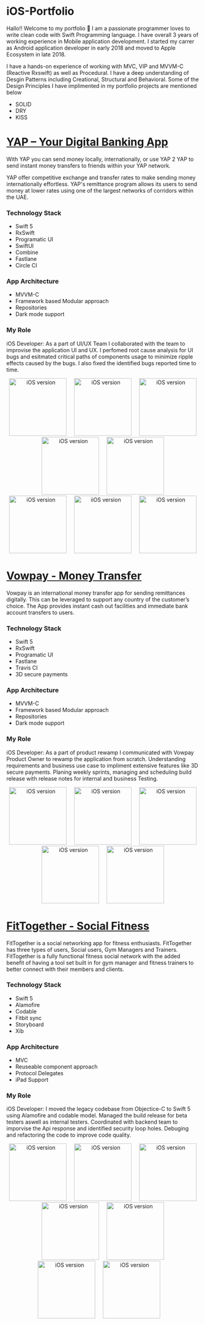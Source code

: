 # iOS-Portfolio
Hallo!! Welcome to my portfolio 👋 
I am a passionate programmer loves to write clean code with Swift Programming language. I have overall 3 years of working experience in Mobile application development. I started my carrer as Android application developer in early 2018 and moved to Apple Ecosystem in late 2018.

I have a hands-on experience of working with MVC, VIP and MVVM-C (Reactive Rxswift) as well as Procedural. I have a deep understanding of Desgin Patterns including Creational, Structural and Behavioral. Some of the Design Principles I have implimented in my portfolio projects are mentioned below
* SOLID
* DRY
* KISS

# [YAP – Your Digital Banking Ap‪p](https://apps.apple.com/us/app/yap-your-digital-banking-app/id1498302242)
With YAP you can send money locally, internationally, or use YAP 2 YAP to send instant money transfers to friends within your YAP network.

YAP offer competitive exchange and transfer rates to make sending money internationally effortless. YAP's remittance program allows its users to send money at lower rates using one of the largest networks of corridors within the UAE.

### Technology Stack ###
* Swift 5
* RxSwift
* Programatic UI
* SwiftUI 
* Combine 
* Fastlane 
* Circle CI

### App Architecture  ###
* MVVM-C
* Framework based Modular approach
* Repositories 
* Dark mode support

### My Role ###
iOS Developer:  As a part of UI/UX Team I collaborated with the team to improvise the application UI and UX. I perfomed root cause analysis for UI bugs and esitmated critical paths of components usage to minimize ripple effects caused by the bugs. I also fixed the identified bugs reported time to time.

<p align="center">
<img src="https://github.com/umair-irfan/iOS-Portfolio/blob/main/images/Yap/460x0w%20(5).png" width="150"  title="iOS version">&nbsp;&nbsp;&nbsp;&nbsp;&nbsp;<img src="https://github.com/umair-irfan/iOS-Portfolio/blob/main/images/Yap/460x0w%20(4).png" width="150" title="iOS version">&nbsp;&nbsp;&nbsp;&nbsp;&nbsp;<img src="https://github.com/umair-irfan/iOS-Portfolio/blob/main/images/Yap/460x0w.png" width="150" title="iOS version">&nbsp;&nbsp;&nbsp;&nbsp;&nbsp;<img src="https://github.com/umair-irfan/iOS-Portfolio/blob/main/images/Yap/460x0w%20(2).png" width="150" title="iOS version">&nbsp;&nbsp;&nbsp;&nbsp;&nbsp;<img src="https://github.com/umair-irfan/iOS-Portfolio/blob/main/images/Yap/460x0w%20(7).webp" width="150" title="iOS version">&nbsp;&nbsp;&nbsp;&nbsp;&nbsp;<img src="https://github.com/umair-irfan/iOS-Portfolio/blob/main/images/Yap/460x0w%20(3).png" width="150" title="iOS version">&nbsp;&nbsp;&nbsp;&nbsp;&nbsp;<img src="https://github.com/umair-irfan/iOS-Portfolio/blob/main/images/Yap/460x0w%20(1).png" width="150" title="iiOS version">&nbsp;&nbsp;&nbsp;&nbsp;&nbsp;<img src="https://github.com/umair-irfan/iOS-Portfolio/blob/main/images/Yap/460x0w%20(6).webp" width="150" title="iOS version">
</p>

# [Vowpay - Money Transfe‪r‬](https://apps.apple.com/us/app/id1095042185#?platform=iphone)
Vowpay is an international money transfer app for sending remittances digitally. This can be leveraged to support any country of the customer’s choice. The App provides instant cash out facilities and immediate bank account transfers to users.

### Technology Stack ###
* Swift 5
* RxSwift
* Programatic UI
* Fastlane
* Travis CI
* 3D secure payments

### App Architecture  ###
* MVVM-C
* Framework based Modular approach
* Repositories 
* Dark mode support

### My Role ###
iOS Developer: As a part of product rewamp I communicated with Vowpay Product Owner to rewamp the application from scratch. Understanding requirements and business use case to impliment extensive features like 3D secure payments. Planing weekly sprints, managing and scheduling build release with release notes for internal and business Testing.

<p align="center">
<img src="https://github.com/umair-irfan/iOS-Portfolio/blob/main/images/Vowpay/01.jpg" width="150"  title="iOS version">&nbsp;&nbsp;&nbsp;&nbsp;&nbsp;<img src="https://github.com/umair-irfan/iOS-Portfolio/blob/main/images/Vowpay/02.jpg" width="150" title="iOS version">&nbsp;&nbsp;&nbsp;&nbsp;&nbsp;<img src="https://github.com/umair-irfan/iOS-Portfolio/blob/main/images/Vowpay/03.jpg" width="150" title="iOS version">&nbsp;&nbsp;&nbsp;&nbsp;&nbsp;<img src="https://github.com/umair-irfan/iOS-Portfolio/blob/main/images/Vowpay/04.jpg" width="150" title="iOS version">&nbsp;&nbsp;&nbsp;&nbsp;&nbsp;<img src="https://github.com/umair-irfan/iOS-Portfolio/blob/main/images/Vowpay/05.jpg" width="150" title="iOS version">&nbsp;&nbsp;&nbsp;&nbsp;&nbsp;<img 
</p>

# [FitTogether - Social  Fitness](https://apps.apple.com/us/app/fittogether-social-fitness/id1446674035?platform=iphone)
FitTogether is a social networking app for fitness enthusiasts. FitTogether has three types of users, Social users, Gym Managers and Trainers. FitTogether is a fully functional fitness social network with the added benefit of having a tool set built in for gym manager and fitness trainers to better connect with their members and clients.

### Technology Stack ###
* Swift 5
* Alamofire
* Codable
* Fitbit sync
* Storyboard
* Xib

### App Architecture  ###
* MVC
* Reuseable component approach
* Protocol Delegates 
* iPad Support

### My Role ###
iOS Developer: I moved the legacy codebase from Objectice-C to Swift 5 using Alamofire and codable model. Managed the build release for beta testers aswell as internal testers. Coordinated with backend team to imporvise the Api response and identified security loop holes. Debuging and refactoring the code to improve code quality.

<p align="center">
<img src="https://github.com/umair-irfan/iOS-Portfolio/blob/main/images/FitTogether/01.png" width="150"  title="iOS version">&nbsp;&nbsp;&nbsp;&nbsp;&nbsp;<img src="https://github.com/umair-irfan/iOS-Portfolio/blob/main/images/FitTogether/02.png" width="150" title="iOS version">&nbsp;&nbsp;&nbsp;&nbsp;&nbsp;<img src="https://github.com/umair-irfan/iOS-Portfolio/blob/main/images/FitTogether/03.png" width="150" title="iOS version">&nbsp;&nbsp;&nbsp;&nbsp;&nbsp;<img src="https://github.com/umair-irfan/iOS-Portfolio/blob/main/images/FitTogether/04.png" width="150" title="iOS version">&nbsp;&nbsp;&nbsp;&nbsp;&nbsp;<img src="https://github.com/umair-irfan/iOS-Portfolio/blob/main/images/FitTogether/05.png" width="150" title="iOS version">&nbsp;&nbsp;&nbsp;&nbsp;&nbsp;<img 
src="https://github.com/umair-irfan/iOS-Portfolio/blob/main/images/FitTogether/06.png" width="150" title="iOS version">&nbsp;&nbsp;&nbsp;&nbsp;&nbsp;<img 
src="https://github.com/umair-irfan/iOS-Portfolio/blob/main/images/FitTogether/07.png" width="150" title="iOS version">&nbsp;&nbsp;&nbsp;&nbsp;&nbsp;<img 
</p>
